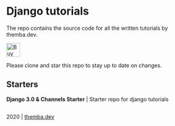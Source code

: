# Django tutorials

The repo contains the source code for all the written tutorials by themba.dev.


<a href='https://ko-fi.com/thembadev' target='_blank'><img height='36' style='border:0px;height:36px;' src='https://az743702.vo.msecnd.net/cdn/kofi4.png?v=2' border='0' alt='Buy Me a Coffee at ko-fi.com' /></a>

Please clone and star this repo to stay up to date on changes.


## Starters

**Django 3.0 & Channels Starter** | Starter repo for django tutorials

##
2020 | [themba.dev](https://themba.dev)